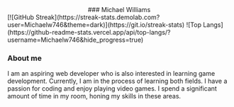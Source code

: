 <center>
### Michael Williams 
</center>
[![GitHub Streak](https://streak-stats.demolab.com?user=Michaelw746&theme=dark)](https://git.io/streak-stats) ![Top Langs](https://github-readme-stats.vercel.app/api/top-langs/?username=Michaelw746&hide_progress=true)



### About me 
I am an aspiring web developer who is also interested in learning game development. Currently, I am in the process of learning both fields. I have a passion for coding and enjoy playing video games. I spend a significant amount of time in my room, honing my skills in these areas. 
